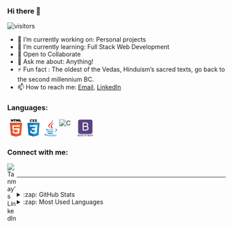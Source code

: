 ### Hi there 👋

![visitors](https://visitor-badge.glitch.me/badge?page_id=Tanmay-s55.Tanmay-s55)

- 🔭 I’m currently working on: Personal projects
- 🌱 I’m currently learning: Full Stack Web Development
- 👯 Open to Collaborate
- 💬 Ask me about: Anything!
- ⚡ Fun fact : The oldest of the Vedas, Hinduism’s sacred texts, go back to the second millennium BC.
- 📫 How to reach me: 
  [Email](tanmayshr55@gmail.com),
  [LinkedIn](https://www.linkedin.com/in/tanmay-sharma-99648716b/)
  
  
### Languages: 
<img align="left" alt="HTML5" width="40px" src="https://raw.githubusercontent.com/github/explore/80688e429a7d4ef2fca1e82350fe8e3517d3494d/topics/html/html.png" />
<img align="left" alt="CSS3" width="40px" src="https://raw.githubusercontent.com/github/explore/80688e429a7d4ef2fca1e82350fe8e3517d3494d/topics/css/css.png" /> 
<a href="https://getbootstrap.com" target="_blank"> <img src="https://raw.githubusercontent.com/devicons/devicon/master/icons/bootstrap/bootstrap-plain-wordmark.svg" alt="bootstrap" width="40" height="40"/></a>
<img align="left" alt="Java" width="40px" src="https://raw.githubusercontent.com/devicons/devicon/master/icons/java/java-original.svg" />
<img align="left" alt="C" width="40px" src="https://www.kindpng.com/picc/m/355-3559027_c-programming-language-logo-clipart-png-download-c.png">

<br/>


### Connect with me:
[<img align="left" alt="Tanmay's LinkedIn" width = "22px" src="https://cdn.jsdelivr.net/npm/simple-icons@v3/icons/linkedin.svg" />][linkedin]

<br/>

---

<br/>

[linkedin]: https://www.linkedin.com/in/https://www.linkedin.com/in/tanmay-sharma-99648716b/
<details>
  <summary>:zap: GitHub Stats</summary>

  <img align="left" alt="Tanmay's GitHub Stats" src="https://github-readme-stats.vercel.app/api?username=Tanmay-s55&show_icons=true&hide_border=true" />

</details>

<details>
  <summary>:zap: Most Used Languages</summary>

<img align="left" alt="Tanmay's GitHub Top Languages" src="https://github-readme-stats.vercel.app/api/top-langs/?username=Tanmay-s55" />

</details>
